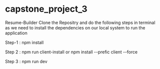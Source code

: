 # capstone_project_3
Resume-Builder
Clone the Repositry and do the following steps in terminal as  we need to install the dependencies on our local system to run the application


Step-1 :  npm install 


Step 2 :  npm run client-install 
              or
          npm install  --prefic client  --force 

		 
Step 3 : npm run dev 
